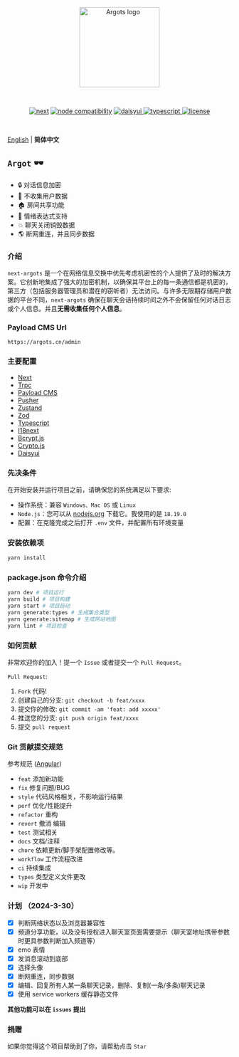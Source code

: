 <p align="center">
  <a href="https://argots.cn/" target="_blank" rel="noopener noreferrer">
    <img width="180" src="https://argots.cn/logo.svg" alt="Argots logo">
  </a>
</p>
<br/>
<p align="center">
  <a href="https://npmjs.com/package/next"><img src="https://img.shields.io/badge/next-%3E%3D14.2.2-black" alt="next"></a>
  <a href="https://nodejs.org/en/about/previous-releases"><img src="https://img.shields.io/badge/node-%3E%3D18.19.0-green" alt="node compatibility"></a>
	    <a href="https://element-plus.gitee.io/#/zh-CN/component/changelog" target="_blank">
	        <img src="https://img.shields.io/badge/daisyui-%3E2.3.0-%231ad1a5" alt="daisyui">
	    </a>
		<a href="https://www.tslang.cn/" target="_blank">
         <img src="https://img.shields.io/badge/typescript-%3E5-blue" alt="typescript">
	    </a>
		<a href="https://gitee.com/abc1612565136/vite-admin/blob/master/LICENSE" target="_blank">
		    <img src="https://img.shields.io/badge/LICENSE-MIT-success" alt="license">
		</a>
</p>
<br/>

[English](./README.md) | **简体中文**

## `Argot` 🕶️

- 🔒 对话信息加密
- 👥 不收集用户数据
- 🏠 房间共享功能
- 🥰 情绪表达式支持
- 💥 聊天关闭销毁数据
- 🌎 断网重连，并且同步数据

### 介绍

`next-argots` 是一个在网络信息交换中优先考虑机密性的个人提供了及时的解决方案。它创新地集成了强大的加密机制，以确保其平台上的每一条通信都是机密的，第三方（包括服务器管理员和潜在的窃听者）无法访问。与许多无限期存储用户数据的平台不同，`next-argots` 确保在聊天会话持续时间之外不会保留任何对话日志或个人信息。并且**无需收集任何个人信息**。

### Payload CMS Url

```
https://argots.cn/admin
```

### 主要配置

- [Next](https://nextjs.org/docs)
- [Trpc](https://trpc.io/docs/quickstart)
- [Payload CMS](https://payloadcms.com/)
- [Pusher](https://pusher.com/docs/channels/getting_started/javascript/?ref=docs-index)
- [Zustand](https://zustand-demo.pmnd.rs/)
- [Zod](https://zod.dev/)
- [Typescript](https://www.tslang.cn/docs/home.html)
- [I18next](https://www.i18next.com/)
- [Bcrypt.js](https://github.com/dcodeIO/bcrypt.js)
- [Crypto.js](https://cryptojs.gitbook.io/docs)
- [Daisyui](https://daisyui.com/)

### 先决条件

在开始安装并运行项目之前，请确保您的系统满足以下要求:

- 操作系统：兼容 `Windows、Mac OS` 或 `Linux`
- `Node.js`：您可以从 [nodejs.org](https://nodejs.org/) 下载它。我使用的是 `18.19.0`
- 配置：在克隆完成之后打开 `.env` 文件，并配置所有环境变量

### 安装依赖项

```bash
yarn install
```

### package.json 命令介绍

```bash
yarn dev # 项目运行
yarn build # 项目构建
yarn start # 项目启动
yarn generate:types # 生成集合类型
yarn generate:sitemap # 生成网站地图
yarn lint # 项目检查
```

### 如何贡献

非常欢迎你的加入！提一个 `Issue` 或者提交一个 `Pull Request`。

`Pull Request`:

1. `Fork` 代码!
2. 创建自己的分支: `git checkout -b feat/xxxx`
3. 提交你的修改: `git commit -am 'feat: add xxxxx'`
4. 推送您的分支: `git push origin feat/xxxx`
5. 提交 `pull request`

### Git 贡献提交规范

参考规范 ([Angular](https://github.com/conventional-changelog/conventional-changelog/tree/master/packages/conventional-changelog-angular))

- `feat` 添加新功能
- `fix` 修复问题/BUG
- `style` 代码风格相关，不影响运行结果
- `perf` 优化/性能提升
- `refactor` 重构
- `revert` 撤消 编辑
- `test` 测试相关
- `docs` 文档/注释
- `chore` 依赖更新/脚手架配置修改等。
- `workflow` 工作流程改进
- `ci` 持续集成
- `types` 类型定义文件更改
- `wip` 开发中

### 计划 （2024-3-30）

- [x] 判断网络状态以及浏览器兼容性
- [x] 频道分享功能，以及没有授权进入聊天室页面需要提示（聊天室地址携带参数时更具参数判断加入频道等）
- [x] emo 表情
- [x] 发消息滚动到底部
- [x] 选择头像
- [x] 断网重连，同步数据
- [x] 编辑、回复所有人某一条聊天记录，删除、复制(一条/多条)聊天记录
- [x] 使用 service workers 缓存静态文件

**其他功能可以在 `issues` 提出**

### 捐赠

如果你觉得这个项目帮助到了你，请帮助点击 `Star`

